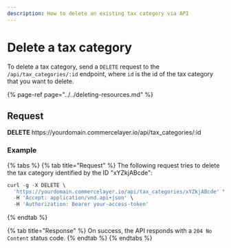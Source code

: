 ```yaml
---
description: How to delete an existing tax category via API
---
```


# Delete a tax category

To delete a tax category, send a `DELETE` request to the `/api/tax_categories/:id` endpoint, where `id` is the id of the tax category that you want to delete.

{% page-ref page="../../deleting-resources.md" %}

## Request

**DELETE** https://<i></i>yourdomain.commercelayer.io/api/tax_categories/:id

### Example

{% tabs %}
{% tab title="Request" %}
The following request tries to delete the tax category identified by the ID "xYZkjABcde":

```javascript
curl -g -X DELETE \
  'https://yourdomain.commercelayer.io/api/tax_categories/xYZkjABcde' \
  -H 'Accept: application/vnd.api+json' \
  -H 'Authorization: Bearer your-access-token'
```
{% endtab %}

{% tab title="Response" %}
On success, the API responds with a `204 No Content` status code.
{% endtab %}
{% endtabs %}

